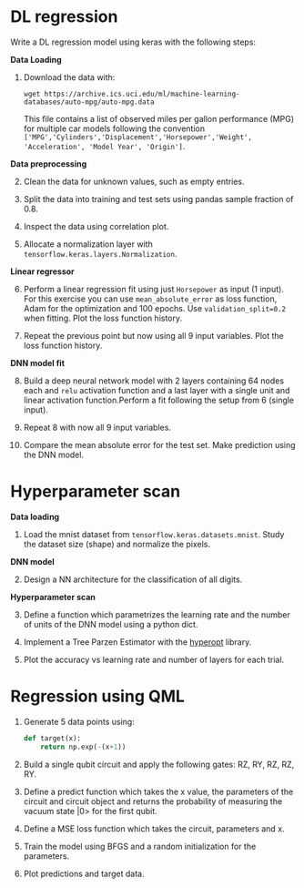 # DL regression

Write a DL regression model using keras with the following steps:

**Data Loading**

1. Download the data with:
    ```
    wget https://archive.ics.uci.edu/ml/machine-learning-databases/auto-mpg/auto-mpg.data
    ```
    This file contains a list of observed miles per gallon performance (MPG) for multiple car models following the convention `['MPG','Cylinders','Displacement','Horsepower','Weight', 'Acceleration', 'Model Year', 'Origin']`.

**Data preprocessing**

2. Clean the data for unknown values, such as empty entries.

3. Split the data into training and test sets using pandas sample fraction of 0.8.

4. Inspect the data using correlation plot.

5. Allocate a normalization layer with `tensorflow.keras.layers.Normalization`.

**Linear regressor**

6. Perform a linear regression fit using just `Horsepower` as input (1 input). For this exercise you can use `mean_absolute_error` as loss function, Adam for the optimization and 100 epochs. Use `validation_split=0.2` when fitting. Plot the loss function history.

7. Repeat the previous point but now using all 9 input variables. Plot the loss function history.

**DNN model fit**

8. Build a deep neural network model with 2 layers containing 64 nodes each and `relu` activation function and a last layer with a single unit and linear activation function.Perform a fit following the setup from 6 (single input).

9. Repeat 8 with now all 9 input variables.

10. Compare the mean absolute error for the test set. Make prediction using the DNN model.

# Hyperparameter scan

**Data loading**

1. Load the mnist dataset from `tensorflow.keras.datasets.mnist`. Study the dataset size (shape) and normalize the pixels.

**DNN model**

2. Design a NN architecture for the classification of all digits.

**Hyperparameter scan**

3. Define a function which parametrizes the learning rate and the number of units of the DNN model using a python dict.

4. Implement a Tree Parzen Estimator with the [hyperopt](http://hyperopt.github.io/hyperopt/) library.

5. Plot the accuracy vs learning rate and number of layers for each trial.


# Regression using QML

1. Generate 5 data points using:
    ```python
    def target(x):
        return np.exp(-(x+1))
    ```

2. Build a single qubit circuit and apply the following gates: RZ, RY, RZ, RZ, RY.

3. Define a predict function which takes the x value, the parameters of the circuit and circuit object and returns the probability of measuring the vacuum state |0> for the first qubit.

4. Define a MSE loss function which takes the circuit, parameters and x.

5. Train the model using BFGS and a random initialization for the parameters.

6. Plot predictions and target data.
